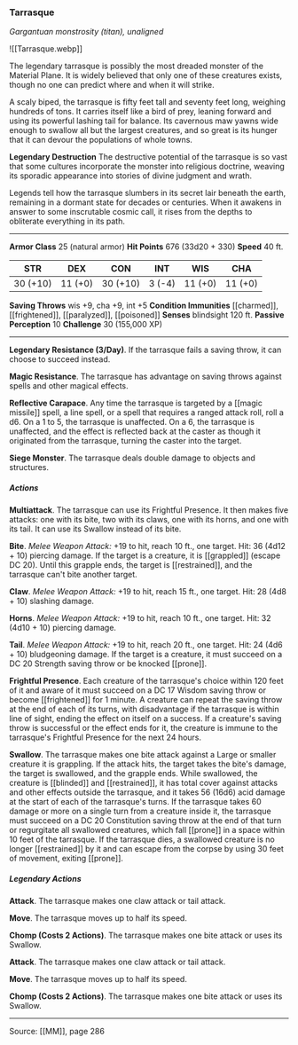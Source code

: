 ### Tarrasque
_Gargantuan monstrosity (titan), unaligned_

![[Tarrasque.webp]]

The legendary tarrasque is possibly the most dreaded monster of the Material Plane. It is widely believed that only one of these creatures exists, though no one can predict where and when it will strike.

A scaly biped, the tarrasque is fifty feet tall and seventy feet long, weighing hundreds of tons. It carries itself like a bird of prey, leaning forward and using its powerful lashing tail for balance. Its cavernous maw yawns wide enough to swallow all but the largest creatures, and so great is its hunger that it can devour the populations of whole towns.

**Legendary Destruction** The destructive potential of the tarrasque is so vast that some cultures incorporate the monster into religious doctrine, weaving its sporadic appearance into stories of divine judgment and wrath.

Legends tell how the tarrasque slumbers in its secret lair beneath the earth, remaining in a dormant state for decades or centuries. When it awakens in answer to some inscrutable cosmic call, it rises from the depths to obliterate everything in its path.






---

**Armor Class** 25 (natural armor)
**Hit Points** 676 (33d20 + 330)
**Speed** 40 ft.

| STR     | DEX     | CON     | INT     | WIS     | CHA     |
|---------|---------|---------|---------|---------|---------|
| 30 (+10) | 11 (+0) | 30 (+10) | 3 (-4) | 11 (+0) | 11 (+0) |

**Saving Throws** wis +9, cha +9, int +5
**Condition Immunities** [[charmed]], [[frightened]], [[paralyzed]], [[poisoned]]
**Senses** blindsight 120 ft.
**Passive Perception** 10
**Challenge** 30 (155,000 XP)

---

**Legendary Resistance (3/Day)**. If the tarrasque fails a saving throw, it can choose to succeed instead.

**Magic Resistance**. The tarrasque has advantage on saving throws against spells and other magical effects.

**Reflective Carapace**. Any time the tarrasque is targeted by a [[magic missile]] spell, a line spell, or a spell that requires a ranged attack roll, roll a d6. On a 1 to 5, the tarrasque is unaffected. On a 6, the tarrasque is unaffected, and the effect is reflected back at the caster as though it originated from the tarrasque, turning the caster into the target.

**Siege Monster**. The tarrasque deals double damage to objects and structures.

##### Actions
**Multiattack**. The tarrasque can use its Frightful Presence. It then makes five attacks: one with its bite, two with its claws, one with its horns, and one with its tail. It can use its Swallow instead of its bite.

**Bite**. _Melee Weapon Attack:_ +19 to hit, reach 10 ft., one target. Hit: 36 (4d12 + 10) piercing damage. If the target is a creature, it is [[grappled]] (escape DC 20). Until this grapple ends, the target is [[restrained]], and the tarrasque can't bite another target.

**Claw**. _Melee Weapon Attack:_ +19 to hit, reach 15 ft., one target. Hit: 28 (4d8 + 10) slashing damage.

**Horns**. _Melee Weapon Attack:_ +19 to hit, reach 10 ft., one target. Hit: 32 (4d10 + 10) piercing damage.

**Tail**. _Melee Weapon Attack:_ +19 to hit, reach 20 ft., one target. Hit: 24 (4d6 + 10) bludgeoning damage. If the target is a creature, it must succeed on a DC 20 Strength saving throw or be knocked [[prone]].

**Frightful Presence**. Each creature of the tarrasque's choice within 120 feet of it and aware of it must succeed on a DC 17 Wisdom saving throw or become [[frightened]] for 1 minute. A creature can repeat the saving throw at the end of each of its turns, with disadvantage if the tarrasque is within line of sight, ending the effect on itself on a success. If a creature's saving throw is successful or the effect ends for it, the creature is immune to the tarrasque's Frightful Presence for the next 24 hours.

**Swallow**. The tarrasque makes one bite attack against a Large or smaller creature it is grappling. If the attack hits, the target takes the bite's damage, the target is swallowed, and the grapple ends. While swallowed, the creature is [[blinded]] and [[restrained]], it has total cover against attacks and other effects outside the tarrasque, and it takes 56 (16d6) acid damage at the start of each of the tarrasque's turns. If the tarrasque takes 60 damage or more on a single turn from a creature inside it, the tarrasque must succeed on a DC 20 Constitution saving throw at the end of that turn or regurgitate all swallowed creatures, which fall [[prone]] in a space within 10 feet of the tarrasque. If the tarrasque dies, a swallowed creature is no longer [[restrained]] by it and can escape from the corpse by using 30 feet of movement, exiting [[prone]].

##### Legendary Actions
**Attack**. The tarrasque makes one claw attack or tail attack.

**Move**. The tarrasque moves up to half its speed.

**Chomp (Costs 2 Actions)**. The tarrasque makes one bite attack or uses its Swallow.

**Attack**. The tarrasque makes one claw attack or tail attack.

**Move**. The tarrasque moves up to half its speed.

**Chomp (Costs 2 Actions)**. The tarrasque makes one bite attack or uses its Swallow.


---

Source: [[MM]], page 286